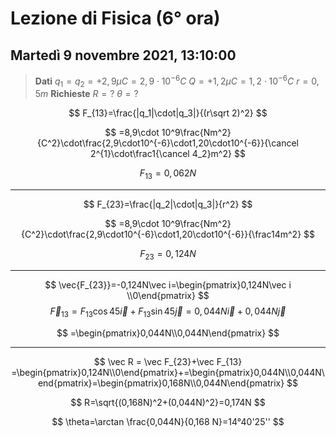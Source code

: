 # Lezione di Fisica (6° ora)
## Martedì 9 novembre 2021, 13:10:00


> **Dati**
> $q_1=q_2=+2,9\mu C=2,9\cdot 10^{-6}C$
> $Q=+1,2\mu C=1,2\cdot 10^{-6}C$
> $r=0,5m$
> **Richieste**
> $R=?$
> $\theta=?$

$$
F_{13}=\frac{|q_1|\cdot|q_3|}{(r\sqrt 2)^2}
$$

$$
=8,9\cdot 10^9\frac{Nm^2}{C^2}\cdot\frac{2,9\cdot10^{-6}\cdot1,20\cdot10^{-6}}{\cancel 2^{1}\cdot\frac1{\cancel 4_2}m^2}
$$

$$
F_{13}=0,062N
$$

---

$$
F_{23}=\frac{|q_2|\cdot|q_3|}{r^2}
$$

$$
=8,9\cdot 10^9\frac{Nm^2}{C^2}\cdot\frac{2,9\cdot10^{-6}\cdot1,20\cdot10^{-6}}{\frac14m^2}
$$

$$
F_{23}=0,124N
$$


---

$$
\vec{F_{23}}=-0,124N\vec i=\begin{pmatrix}0,124N\vec i \\0\end{pmatrix}
$$
$$
\vec F_{13} = F_{13}\cos 45 \vec i +F_{13}\sin 45 \vec j = 0,044N\vec i + 0,044N\vec j
$$

$$
=\begin{pmatrix}0,044N\\0,044N\end{pmatrix}
$$

---

$$
\vec  R = \vec F_{23}+\vec F_{13} =\begin{pmatrix}0,124N\\0\end{pmatrix}+=\begin{pmatrix}0,044N\\0,044N\end{pmatrix}=\begin{pmatrix}0,168N\\0,044N\end{pmatrix}
$$


$$
R=\sqrt{(0,168N)^2+(0,044N)^2}=0,174N
$$

$$
\theta=\arctan \frac{0,044N}{0,168 N}=14°40'25''
$$

<!--stackedit_data:
eyJoaXN0b3J5IjpbLTc4MTY2Njg5MiwtMTc0NzQ1MDM1Nl19
-->